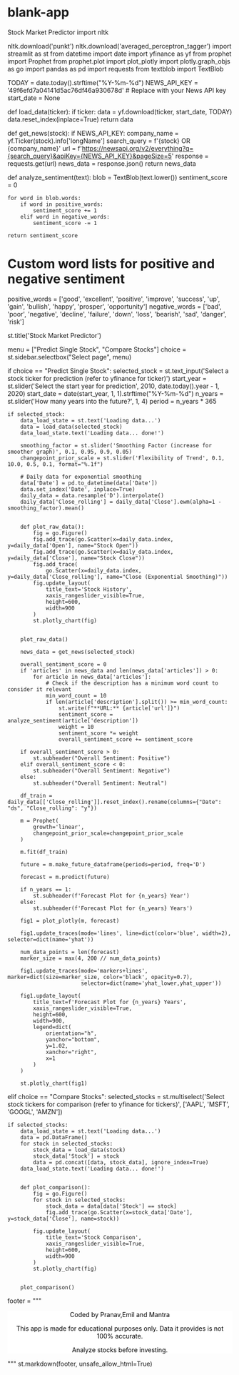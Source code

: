 # blank-app
Stock Market Predictor
import nltk

nltk.download('punkt')
nltk.download('averaged_perceptron_tagger')
import streamlit as st
from datetime import date
import yfinance as yf
from prophet import Prophet
from prophet.plot import plot_plotly
import plotly.graph_objs as go
import pandas as pd
import requests
from textblob import TextBlob

TODAY = date.today().strftime("%Y-%m-%d")
NEWS_API_KEY = '49f6efd7a04141d5ac76df46a930678d'  # Replace with your News API key
start_date = None


def load_data(ticker):
    if ticker:
        data = yf.download(ticker, start_date, TODAY)
        data.reset_index(inplace=True)
        return data


def get_news(stock):
    if NEWS_API_KEY:
        company_name = yf.Ticker(stock).info['longName']
        search_query = f'{stock} OR {company_name}'
        url = f'https://newsapi.org/v2/everything?q={search_query}&apiKey={NEWS_API_KEY}&pageSize=5'
        response = requests.get(url)
        news_data = response.json()
        return news_data


def analyze_sentiment(text):
    blob = TextBlob(text.lower())
    sentiment_score = 0

    for word in blob.words:
        if word in positive_words:
            sentiment_score += 1
        elif word in negative_words:
            sentiment_score -= 1

    return sentiment_score


# Custom word lists for positive and negative sentiment
positive_words = ['good', 'excellent', 'positive', 'improve', 'success', 'up', 'gain', 'bullish', 'happy', 'prosper',
                  'opportunity']
negative_words = ['bad', 'poor', 'negative', 'decline', 'failure', 'down', 'loss', 'bearish', 'sad', 'danger', 'risk']

st.title('Stock Market Predictor')

menu = ["Predict Single Stock", "Compare Stocks"]
choice = st.sidebar.selectbox("Select page", menu)

if choice == "Predict Single Stock":
    selected_stock = st.text_input('Select a stock ticker for prediction (refer to yfinance for ticker)')
    start_year = st.slider('Select the start year for prediction', 2010, date.today().year - 1, 2020)
    start_date = date(start_year, 1, 1).strftime("%Y-%m-%d")
    n_years = st.slider('How many years into the future?', 1, 4)
    period = n_years * 365

    if selected_stock:
        data_load_state = st.text('Loading data...')
        data = load_data(selected_stock)
        data_load_state.text('Loading data... done!')

        smoothing_factor = st.slider('Smoothing Factor (increase for smoother graph)', 0.1, 0.95, 0.9, 0.05)
        changepoint_prior_scale = st.slider('Flexibility of Trend', 0.1, 10.0, 0.5, 0.1, format="%.1f")

        # Daily data for exponential smoothing
        data['Date'] = pd.to_datetime(data['Date'])
        data.set_index('Date', inplace=True)
        daily_data = data.resample('D').interpolate()
        daily_data['Close_rolling'] = daily_data['Close'].ewm(alpha=1 - smoothing_factor).mean()


        def plot_raw_data():
            fig = go.Figure()
            fig.add_trace(go.Scatter(x=daily_data.index, y=daily_data['Open'], name="Stock Open"))
            fig.add_trace(go.Scatter(x=daily_data.index, y=daily_data['Close'], name="Stock Close"))
            fig.add_trace(
                go.Scatter(x=daily_data.index, y=daily_data['Close_rolling'], name="Close (Exponential Smoothing)"))
            fig.update_layout(
                title_text='Stock History',
                xaxis_rangeslider_visible=True,
                height=600,
                width=900
            )
            st.plotly_chart(fig)


        plot_raw_data()

        news_data = get_news(selected_stock)

        overall_sentiment_score = 0
        if 'articles' in news_data and len(news_data['articles']) > 0:
            for article in news_data['articles']:
                # Check if the description has a minimum word count to consider it relevant
                min_word_count = 10
                if len(article['description'].split()) >= min_word_count:
                    st.write(f"**URL:** {article['url']}")
                    sentiment_score = analyze_sentiment(article['description'])
                    weight = 10
                    sentiment_score *= weight
                    overall_sentiment_score += sentiment_score

        if overall_sentiment_score > 0:
            st.subheader("Overall Sentiment: Positive")
        elif overall_sentiment_score < 0:
            st.subheader("Overall Sentiment: Negative")
        else:
            st.subheader("Overall Sentiment: Neutral")

        df_train = daily_data[['Close_rolling']].reset_index().rename(columns={"Date": "ds", "Close_rolling": "y"})

        m = Prophet(
            growth='linear',
            changepoint_prior_scale=changepoint_prior_scale
        )

        m.fit(df_train)

        future = m.make_future_dataframe(periods=period, freq='D')

        forecast = m.predict(future)

        if n_years == 1:
            st.subheader(f'Forecast Plot for {n_years} Year')
        else:
            st.subheader(f'Forecast Plot for {n_years} Years')

        fig1 = plot_plotly(m, forecast)

        fig1.update_traces(mode='lines', line=dict(color='blue', width=2), selector=dict(name='yhat'))

        num_data_points = len(forecast)
        marker_size = max(4, 200 // num_data_points)

        fig1.update_traces(mode='markers+lines', marker=dict(size=marker_size, color='black', opacity=0.7),
                           selector=dict(name='yhat_lower,yhat_upper'))

        fig1.update_layout(
            title_text=f'Forecast Plot for {n_years} Years',
            xaxis_rangeslider_visible=True,
            height=600,
            width=900,
            legend=dict(
                orientation="h",
                yanchor="bottom",
                y=1.02,
                xanchor="right",
                x=1
            )
        )

        st.plotly_chart(fig1)

elif choice == "Compare Stocks":
    selected_stocks = st.multiselect('Select stock tickers for comparison (refer to yfinance for tickers)',
                                     ['AAPL', 'MSFT', 'GOOGL', 'AMZN'])

    if selected_stocks:
        data_load_state = st.text('Loading data...')
        data = pd.DataFrame()
        for stock in selected_stocks:
            stock_data = load_data(stock)
            stock_data['Stock'] = stock
            data = pd.concat([data, stock_data], ignore_index=True)
        data_load_state.text('Loading data... done!')


        def plot_comparison():
            fig = go.Figure()
            for stock in selected_stocks:
                stock_data = data[data['Stock'] == stock]
                fig.add_trace(go.Scatter(x=stock_data['Date'], y=stock_data['Close'], name=stock))

            fig.update_layout(
                title_text='Stock Comparison',
                xaxis_rangeslider_visible=True,
                height=600,
                width=900
            )
            st.plotly_chart(fig)


        plot_comparison()

footer = """
<style>
.footer {
    left: 0;
    bottom: 0;
    width: 100%;
    background-color: white;
    color: black;
    text-align: center;
}
</style>
<div class="footer">
    <p>Coded by Pranav,Emil and Mantra</p>
    <p>This app is made for educational purposes only. Data it provides is not 100% accurate.</p>
    <p>Analyze stocks before investing.</p>
</div>
"""
st.markdown(footer, unsafe_allow_html=True)

